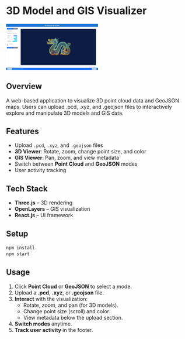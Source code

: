 # 3D Model and GIS Visualizer  

<img src="dashboard-image.jpg" alt="thumbnail" width="50%">

## Overview  
A web-based application to visualize 3D point cloud data and GeoJSON maps. Users can upload .pcd, .xyz, and .geojson files to interactively explore and manipulate 3D models and GIS data.


## Features  
- Upload `.pcd`, `.xyz`, and `.geojson` files  
- **3D Viewer**: Rotate, zoom, change point size, and color  
- **GIS Viewer**: Pan, zoom, and view metadata  
- Switch between **Point Cloud** and **GeoJSON** modes  
- User activity tracking  

## Tech Stack  
- **Three.js** – 3D rendering  
- **OpenLayers** – GIS visualization  
- **React.js** – UI framework  

## Setup  
```sh
npm install  
npm start  
```

## Usage  
1. Click **Point Cloud** or **GeoJSON** to select a mode.  
2. Upload a **.pcd**, **.xyz**, or **.geojson** file.  
3. **Interact** with the visualization:  
   - Rotate, zoom, and pan (for 3D models).  
   - Change point size (scroll) and color.  
   - View metadata below the upload section.  
4. **Switch modes** anytime.  
5. **Track user activity** in the footer.  
